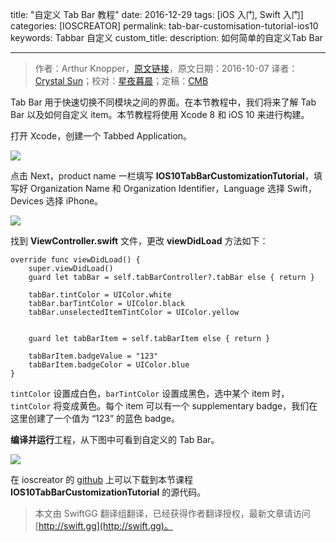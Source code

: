 title: "自定义 Tab Bar 教程"
date: 2016-12-29
tags: [iOS 入门, Swift 入门]
categories: [IOSCREATOR]
permalink: tab-bar-customisation-tutorial-ios10
keywords: Tabbar 自定义
custom_title: 
description: 如何简单的自定义Tab Bar

---
> 作者：Arthur Knopper，[原文链接](https://www.ioscreator.com/tutorials/tab-bar-customisation-tutorial-ios10)，原文日期：2016-10-07
> 译者：[Crystal Sun](http://www.jianshu.com/users/7a2d2cc38444/latest_articles)；校对：[星夜暮晨](http://www.jianshu.com/users/ef1058d2d851)；定稿：[CMB](https://github.com/chenmingbiao)
  







<!--此处开始正文-->

Tab Bar 用于快速切换不同模块之间的界面。在本节教程中，我们将来了解 Tab Bar 以及如何自定义 item。本节教程将使用 Xcode 8 和 iOS 10 来进行构建。

<!--more-->

打开 Xcode，创建一个 Tabbed Application。

![](https://static1.squarespace.com/static/52428a0ae4b0c4a5c2a2cede/t/57f651c6e4fcb5154dc861dc/1475760593585/?format=750w)

点击 Next，product name 一栏填写 **IOS10TabBarCustomizationTutorial**，填写好 Organization Name 和 Organization Identifier，Language 选择 Swift，Devices 选择 iPhone。

![](https://static1.squarespace.com/static/52428a0ae4b0c4a5c2a2cede/t/57f651e3e4fcb5154dc86223/1475760624492/?format=750w)

找到 **ViewController.swift** 文件，更改 **viewDidLoad** 方法如下：

```swif
override func viewDidLoad() {
    super.viewDidLoad()        
    guard let tabBar = self.tabBarController?.tabBar else { return }
        
    tabBar.tintColor = UIColor.white
    tabBar.barTintColor = UIColor.black
    tabBar.unselectedItemTintColor = UIColor.yellow
        
        
    guard let tabBarItem = self.tabBarItem else { return }
        
    tabBarItem.badgeValue = "123"
    tabBarItem.badgeColor = UIColor.blue
}
```

`tintColor` 设置成白色，`barTintColor` 设置成黑色，选中某个 item 时，`tintColor` 将变成黄色。每个 item 可以有一个 supplementary badge，我们在这里创建了一个值为 “123” 的蓝色 badge。

**编译并运行**工程，从下图中可看到自定义的 Tab Bar。

![](https://static1.squarespace.com/static/52428a0ae4b0c4a5c2a2cede/t/57f65238e4fcb5154dc86364/1475760704128/?format=500w)

在 ioscreator 的 [github](https://github.com/ioscreator/ioscreator) 上可以下载到本节课程 **IOS10TabBarCustomizationTutorial** 的源代码。
> 本文由 SwiftGG 翻译组翻译，已经获得作者翻译授权，最新文章请访问 [http://swift.gg](http://swift.gg)。